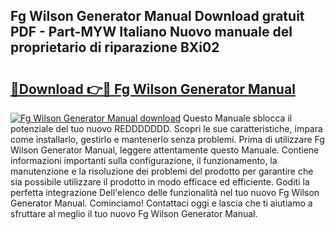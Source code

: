 ## Fg Wilson Generator Manual Download gratuit PDF - Part-MYW Italiano Nuovo manuale del proprietario di riparazione BXi02

# <h2><a href="http://dfcq0u.blite.top/?on=Fg+Wilson+Generator+Manual">🔗Download 👉🔴 Fg Wilson Generator Manual</a></h2>

[![Fg Wilson Generator Manual download](https://i.imgur.com/lujVjoI.png)](http://dfcq0u.blite.top/?on=Fg+Wilson+Generator+Manual)
Questo Manuale sblocca il potenziale del tuo nuovo REDDDDDDD. Scopri le sue caratteristiche, impara come installarlo, gestirlo e mantenerlo senza problemi. Prima di utilizzare Fg Wilson Generator Manual, leggere attentamente questo Manuale. Contiene informazioni importanti sulla configurazione, il funzionamento, la manutenzione e la risoluzione dei problemi del prodotto per garantire che sia possibile utilizzare il prodotto in modo efficace ed efficiente. Goditi la perfetta integrazione Dell'elenco delle funzionalità nel tuo nuovo Fg Wilson Generator Manual. Cominciamo! Contattaci oggi e lascia che ti aiutiamo a sfruttare al meglio il tuo nuovo Fg Wilson Generator Manual.
